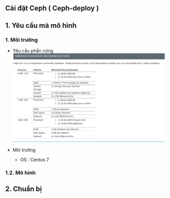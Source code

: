 

## Cài đặt Ceph ( Ceph-deploy )

## 1. Yêu cầu mà mô hình


### 1. Môi trường

- Yêu cầu phần cứng
![](images/4.png)

- Môi trường
    - OS : Centos 7

### 1.2. Mô hình




## 2. Chuẩn bị 